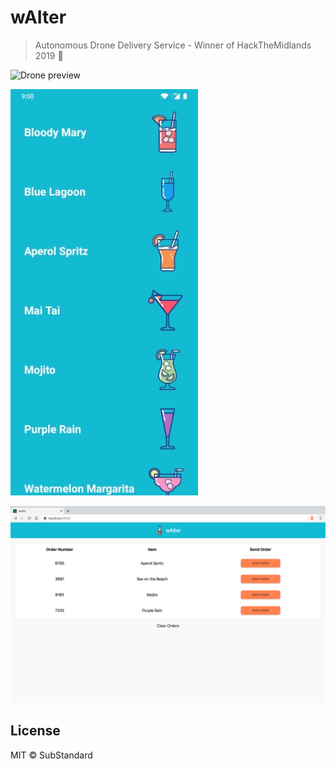 # wAIter

> Autonomous Drone Delivery Service - Winner of HackTheMidlands 2019 🍹

![Drone preview](./drone-preview.gif)

<img src="app-preview.jpg" width="300">

![Website preview](./website-preview.png)

## License

MIT © SubStandard
